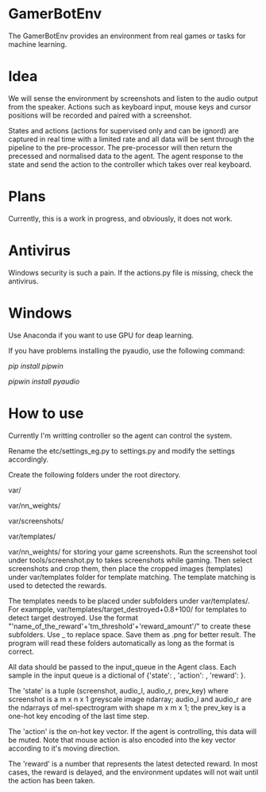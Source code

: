 # GamerBotEnv

The GamerBotEnv provides an environment from real games or tasks for machine learning.

# Idea

We will sense the environment by screenshots and listen to the audio output from the speaker. Actions such as keyboard input,
mouse keys and cursor positions will be recorded and paired with a screenshot.

States and actions (actions for supervised only and can be ignord) are captured in real time with a limited rate and all data will be sent through the pipeline to the
pre-processor. The pre-processor will then return the precessed and normalised data to the agent. The agent response to the state and send the action to the controller which takes over real keyboard.

# Plans
Currently, this is a work in progress, and obviously, it does not work.

# Antivirus
Windows security is such a pain. If the actions.py file is missing, check the antivirus.

# Windows
Use Anaconda if you want to use GPU for deap learning.

If you have problems installing the pyaudio, use the following command:

*pip install pipwin*

*pipwin install pyaudio*

# How to use
Currently I'm writting controller so the agent can control the system.

Rename the etc/settings_eg.py to settings.py and modify the settings accordingly.

Create the following folders under the root directory.

var/

var/nn_weights/

var/screenshots/

var/templates/

var/nn_weights/ for storing your game screenshots. Run the screenshot tool under tools/screenshot.py to takes screenshots while gaming. Then select screenshots
and crop them, then place the cropped images (templates) under var/templates folder for template matching. The template matching is used to detected the rewards.

The templates needs to be placed under subfolders under var/templates/. For exampple, var/templates/target_destroyed+0.8+100/ for templates to detect target destroyed.
Use the format "'name_of_the_reward'+'tm_threshold'+'reward_amount'/" to create these subfolders. Use _ to replace space. Save them as .png for better result. The program will read these folders automatically as long as the format is correct.

All data should be passed to the input_queue in the Agent class. Each sample in the input queue is a dictional of {'state': , 'action': , 'reward': }.

The 'state' is a tuple (screenshot, audio_l,  audio_r, prev_key) where screenshot is a m x n x 1 greyscale image ndarray; audio_l and audio_r are the ndarrays of mel-spectrogram with shape m x m x 1; the prev_key is a one-hot key encoding of the last time step.

The 'action' is the on-hot key vector. If the agent is controlling, this data will be muted. Note that mouse action is also encoded into the key vector according to it's moving direction.

The 'reward' is a number that represents the latest detected reward. In most cases, the reward is delayed, and the environment updates will not wait until the action has been taken.


